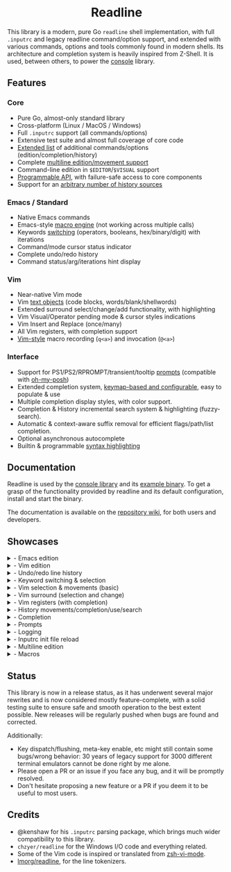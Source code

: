 <div align="center">
  <br> <h1> Readline </h1>
</div>

This library is a modern, pure Go `readline` shell implementation, with full `.inputrc` and legacy
readline command/option support, and extended with various commands, options and tools commonly
found in modern shells. Its architecture and completion system is heavily inspired from Z-Shell.
It is used, between others, to power the [console](https://github.com/landry-some/console) library.

## Features

### Core

- Pure Go, almost-only standard library
- Cross-platform (Linux / MacOS / Windows)
- Full `.inputrc` support (all commands/options)
- Extensive test suite and almost full coverage of core code
- [Extended list](https://github.com/landry-some/readline/wiki/Keymaps-&-Commands) of additional commands/options (edition/completion/history)
- Complete [multiline edition/movement support](https://github.com/landry-some/readline/wiki/Multiline)
- Command-line edition in `$EDITOR`/`$VISUAL` support
- [Programmable API](https://github.com/landry-some/readline/wiki/Programmable-Commands), with failure-safe access to core components
- Support for an [arbitrary number of history sources](https://github.com/landry-some/readline/wiki/History-Sources)

### Emacs / Standard

- Native Emacs commands
- Emacs-style [macro engine](https://github.com/landry-some/readline/wiki/Macros#emacs) (not working across multiple calls)
- Keywords [switching](https://github.com/landry-some/readline/wiki/Keymaps-&-Commands#modifying-text) (operators, booleans, hex/binary/digit) with iterations
- Command/mode cursor status indicator
- Complete undo/redo history
- Command status/arg/iterations hint display

### Vim

- Near-native Vim mode
- Vim [text objects](https://github.com/landry-some/readline/wiki/Keymaps-&-Commands#text-objects) (code blocks, words/blank/shellwords)
- Extended surround select/change/add functionality, with highlighting
- Vim Visual/Operator pending mode & cursor styles indications
- Vim Insert and Replace (once/many)
- All Vim registers, with completion support
- [Vim-style](https://github.com/landry-some/readline/wiki/Macros#vim) macro recording (`q<a>`) and invocation (`@<a>`)

### Interface

- Support for PS1/PS2/RPROMPT/transient/tooltip [prompts](https://github.com/landry-some/readline/wiki/Prompts) (compatible with [oh-my-posh](https://github.com/JanDeDobbeleer/oh-my-posh))
- Extended completion system, [keymap-based and configurable](https://github.com/landry-some/readline/wiki/Keymaps-&-Commands#completion), easy to populate & use
- Multiple completion display styles, with color support.
- Completion & History incremental search system & highlighting (fuzzy-search).
- Automatic & context-aware suffix removal for efficient flags/path/list completion.
- Optional asynchronous autocomplete
- Builtin & programmable [syntax highlighting](https://github.com/landry-some/readline/wiki/Syntax-Highlighting)

## Documentation

Readline is used by the [console library](https://github.com/landry-some/console) and its [example binary](https://github.com/landry-some/console/tree/main/example). To get a grasp of the
functionality provided by readline and its default configuration, install and start the binary.

The documentation is available on the [repository wiki](https://github.com/landry-some/readline/wiki), for both users and developers.

## Showcases

<details>
  <summary>- Emacs edition</summary>
 <dd><em>(This extract is quite a pity, because its author is not using Emacs and does not know many of its shortcuts)</em></dd>
<img src="https://github.com/landry-some/readline/blob/assets/emacs.gif"/>
</details>
<details>
  <summary>- Vim edition</summary>
<img src="https://github.com/landry-some/readline/blob/assets/vim.gif"/>
</details>
<details>
  <summary>- Undo/redo line history </summary>
<img src="https://github.com/landry-some/readline/blob/assets/undo.gif"/>
</details>
<details>
  <summary>- Keyword switching & selection </summary>
 <dd><em>Switching various keywords</em></dd>
<img src="https://github.com/landry-some/readline/blob/assets/switch-keywords.gif"/>
 <dd><em>Using regexp-based selection to grab parts of words (here, URL components)</em></dd>
<img src="https://github.com/landry-some/readline/blob/assets/select-keywords.gif"/>
</details>
<details>
  <summary>- Vim selection & movements (basic) </summary>
<img src="https://github.com/landry-some/readline/blob/assets/vim-selection.gif"/>
</details>
<details>
  <summary>- Vim surround (selection and change) </summary>
 <dd><em>Selecting/adding/changing surround regions</em></dd>
<img src="https://github.com/landry-some/readline/blob/assets/vim-surround.gif"/>
 <dd><em>Surround and change in shellwords, matching brackets, etc.</em></dd>
<img src="https://github.com/landry-some/readline/blob/assets/vim-surround-2.gif"/>
</details>
<details>
  <summary>- Vim registers (with completion) </summary>
<img src="https://github.com/landry-some/readline/blob/assets/registers.gif"/>
</details>
<details>
  <summary>- History movements/completion/use/search </summary>
 <dd><em>History movement, completion and some other other widgets</em></dd>
<img src="https://github.com/landry-some/readline/blob/assets/history.gif"/>
</details>
<details>
  <summary>- Completion </summary>
 <dd><em>Classic mode & incremental search mode</em></dd>
<img src="https://github.com/landry-some/readline/blob/assets/completion.gif"/>
 <dd><em>Suffix-autoremoval </em></dd>
<img src="https://github.com/landry-some/readline/blob/assets/suffix-autoremoval.gif"/>
</details>
<details>
  <summary>- Prompts </summary>
<img src="https://github.com/landry-some/readline/blob/assets/prompts.gif"/>
</details>
<details>
  <summary>- Logging </summary>
<img src="https://github.com/landry-some/readline/blob/assets/logging.gif"/>
</details>
<details>
  <summary>- Inputrc init file reload </summary>
<img src="https://github.com/landry-some/readline/blob/assets/config-reload.gif"/>
</details>
<details>
  <summary>- Multiline edition </summary>
<img src="https://github.com/landry-some/readline/blob/assets/multiline.gif"/>
</details>
<details>
  <summary>- Macros </summary>
 <dd><em>Emacs</em></dd>
<img src="https://github.com/landry-some/readline/blob/assets/emacs-macros.gif"/>
 <dd><em>Vim</em></dd>
<img src="https://github.com/landry-some/readline/blob/assets/vim-macros.gif"/>
</details>

## Status

This library is now in a release status, as it has underwent several major rewrites and is now considered mostly
feature-complete, with a solid testing suite to ensure safe and smooth operation to the best extent possible.
New releases will be regularly pushed when bugs are found and corrected.

Additionally:

- Key dispatch/flushing, meta-key enable, etc might still contain some bugs/wrong behavior:
  30 years of legacy support for 3000 different terminal emulators cannot be done right by me alone.
- Please open a PR or an issue if you face any bug, and it will be promptly resolved.
- Don't hesitate proposing a new feature or a PR if you deem it to be useful to most users.

## Credits

- @kenshaw for his `.inputrc` parsing package, which brings much wider compatibility to this library.
- `chzyer/readline` for the Windows I/O code and everything related.
- Some of the Vim code is inspired or translated from [zsh-vi-mode](https://github.com/jeffreytse/zsh-vi-mode).
- [lmorg/readline](https://github.com/lmorg/readline), for the line tokenizers.
